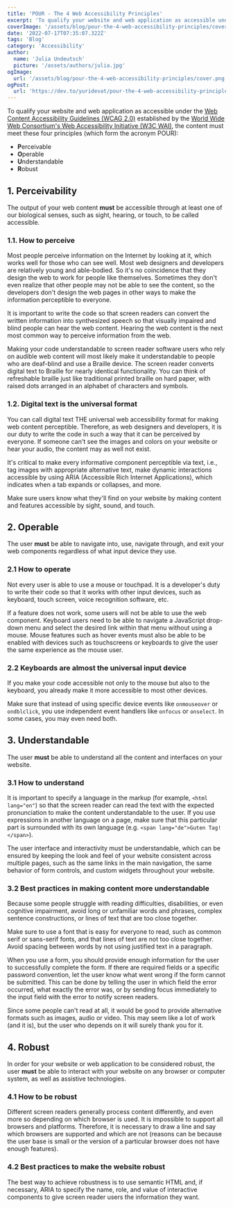 ```yaml
---
title: 'POUR - The 4 Web Accessibility Principles'
excerpt: 'To qualify your website and web application as accessible under the Web Content Accessibility Guidelines (WCAG 2.0) established by the World Wide Web Consortium’s Web Accessibility Initiative (W3C WAI), the content must meet these four principles (which form the acronym POUR)...'
coverImage: '/assets/blog/pour-the-4-web-accessibility-principles/cover.png'
date: '2022-07-17T07:35:07.322Z'
tags: 'Blog'
category: 'Accessibility'
author:
  name: 'Julia Undeutsch'
  picture: '/assets/authors/julia.jpg'
ogImage:
  url: '/assets/blog/pour-the-4-web-accessibility-principles/cover.png'
ogPost:
  url: 'https://dev.to/yuridevat/pour-the-4-web-accessibility-principles-edp'
---
```


To qualify your website and web application as accessible under the [Web Content Accessibility Guidelines (WCAG 2.0)](https://www.w3.org/TR/WCAG20/) established by the [World Wide Web Consortium's Web Accessibility Initiative (W3C WAI)](https://www.w3.org/WAI/), the content must meet these four principles (which form the acronym POUR):

- **P**erceivable
- **O**perable
- **U**nderstandable
- **R**obust

## 1. Perceivability

The output of your web content **must** be accessible through at least one of our biological senses, such as sight, hearing, or touch, to be called accessible.

### 1.1. How to perceive

Most people perceive information on the Internet by looking at it, which works well for those who can see well. Most web designers and developers are relatively young and able-bodied. So it's no coincidence that they design the web to work for people like themselves. Sometimes they don't even realize that other people may not be able to see the content, so the developers don't design the web pages in other ways to make the information perceptible to everyone.

It is important to write the code so that screen readers can convert the written information into synthesized speech so that visually impaired and blind people can hear the web content. Hearing the web content is the next most common way to perceive information from the web.

Making your code understandable to screen reader software users who rely on audible web content will most likely make it understandable to people who are deaf-blind and use a Braille device. The screen reader converts digital text to Braille for nearly identical functionality. You can think of refreshable braille just like traditional printed braille on hard paper, with raised dots arranged in an alphabet of characters and symbols.

### 1.2. Digital text is the universal format

You can call digital text THE universal web accessibility format for making web content perceptible. Therefore, as web designers and developers, it is our duty to write the code in such a way that it can be perceived by everyone. If someone can't see the images and colors on your website or hear your audio, the content may as well not exist.

It's critical to make every informative component perceptible via text, i.e., tag images with appropriate alternative text, make dynamic interactions accessible by using ARIA (Accessible Rich Internet Applications), which indicates when a tab expands or collapses, and more.

Make sure users know what they'll find on your website by making content and features accessible by sight, sound, and touch.

## 2. Operable

The user **must** be able to navigate into, use, navigate through, and exit your web components regardless of what input device they use.

### 2.1 How to operate

Not every user is able to use a mouse or touchpad. It is a developer's duty to write their code so that it works with other input devices, such as keyboard, touch screen, voice recognition software, etc.

If a feature does not work, some users will not be able to use the web component. Keyboard users need to be able to navigate a JavaScript drop-down menu and select the desired link within that menu without using a mouse. Mouse features such as hover events must also be able to be enabled with devices such as touchscreens or keyboards to give the user the same experience as the mouse user.

### 2.2 Keyboards are almost the universal input device

If you make your code accessible not only to the mouse but also to the keyboard, you already make it more accessible to most other devices.

Make sure that instead of using specific device events like `onmouseover` or `ondblclick`, you use independent event handlers like `onfocus` or `onselect`. In some cases, you may even need both.

## 3. Understandable

The user **must** be able to understand all the content and interfaces on your website.

### 3.1 How to understand

It is important to specify a language in the markup (for example, `<html lang="en"`) so that the screen reader can read the text with the expected pronunciation to make the content understandable to the user. If you use expressions in another language on a page, make sure that this particular part is surrounded with its own language (e.g. `<span lang="de">Guten Tag!</span>`).

The user interface and interactivity must be understandable, which can be ensured by keeping the look and feel of your website consistent across multiple pages, such as the same links in the main navigation, the same behavior of form controls, and custom widgets throughout your website.

### 3.2 Best practices in making content more understandable

Because some people struggle with reading difficulties, disabilities, or even cognitive impairment, avoid long or unfamiliar words and phrases, complex sentence constructions, or lines of text that are too close together.

Make sure to use a font that is easy for everyone to read, such as common serif or sans-serif fonts, and that lines of text are not too close together. Avoid spacing between words by not using justified text in a paragraph.

When you use a form, you should provide enough information for the user to successfully complete the form. If there are required fields or a specific password convention, let the user know what went wrong if the form cannot be submitted. This can be done by telling the user in which field the error occurred, what exactly the error was, or by sending focus immediately to the input field with the error to notify screen readers.

Since some people can't read at all, it would be good to provide alternative formats such as images, audio or video. This may seem like a lot of work (and it is), but the user who depends on it will surely thank you for it.

## 4. Robust

In order for your website or web application to be considered robust, the user **must** be able to interact with your website on any browser or computer system, as well as assistive technologies.

### 4.1 How to be robust

Different screen readers generally process content differently, and even more so depending on which browser is used.
It is impossible to support all browsers and platforms. Therefore, it is necessary to draw a line and say which browsers are supported and which are not (reasons can be because the user base is small or the version of a particular browser does not have enough features).

### 4.2 Best practices to make the website robust

The best way to achieve robustness is to use semantic HTML and, if necessary, ARIA to specify the name, role, and value of interactive components to give screen reader users the information they want.
